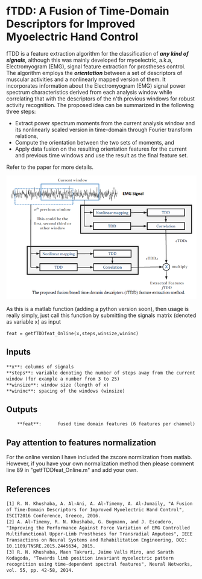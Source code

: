 fTDD: A Fusion of Time-Domain Descriptors for Improved Myoelectric Hand Control
============
fTDD is a feature extraction algorithm for the classification of ***any kind of signals***, although this was mainly developed for myoelectric, a.k.a, Electromyogram (EMG), signal feature extraction for prostheses control. The algorithm employs the ***orientation*** between a set of descriptors of muscular activities and a nonlinearly mapped version of them. It incorporates information about the Electromyogram (EMG) signal power spectrum characteristics derived from each analysis window while correlating that with the descriptors of the n'th previous windows for robust activity recognition. The proposed idea can be 
summarized in the following three steps: 

* Extract power spectrum moments from the current analysis window and its nonlinearly scaled version in time-domain through Fourier transform relations, 
* Compute the orientation between the two sets of moments, and 
* Apply data fusion on the resulting orientation features for the current and previous time windows and use the result as the final feature set. 

Refer to the paper for more details. 

![Alt text](fTDD.png?raw=true "fTDD")

As this is a matlab function (adding a python version soon), then usage is really simply, just call this function by submitting the signals matrix (denoted as variable x) as input

	feat = getfTDDfeat_Online(x,steps,winsize,wininc)

## Inputs
	**x**: columns of signals
	**steps**: variable denoting the number of steps away from the current window (for example a number from 3 to 25)
	**winsize**: window size (length of x)
	**wininc**:	spacing of the windows (winsize)

## Outputs

    	**feat**:      fused time domain features (6 features per channel)


Pay attention to features normalization
-------
For the online version I have included the zscore normlization from matlab. However, if you have your own normalization method then please comment line 89 in "getfTDDfeat_Online.m" and add your own.


References
------
	[1] R. N. Khushaba, A. Al-Ani, A. Al-Timemy, A. Al-Jumaily, "A Fusion of Time-Domain Descriptors for Improved Myoelectric Hand Control", ISCIT2016 Conference, Greece, 2016.
 	[2] A. Al-Timemy, R. N. Khushaba, G. Bugmann, and J. Escudero, "Improving the Performance Against Force Variation of EMG Controlled Multifunctional Upper-Limb Prostheses for Transradial Amputees", IEEE Transactions on Neural Systems and Rehabilitation Engineering, DOI: 10.1109/TNSRE.2015.2445634, 2015.
 	[3] R. N. Khushaba, Maen Takruri, Jaime Valls Miro, and Sarath Kodagoda, "Towards limb position invariant myoelectric pattern recognition using time-dependent spectral features", Neural Networks, vol. 55, pp. 42-58, 2014.

